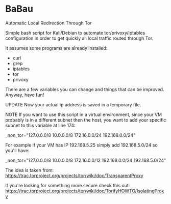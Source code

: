# BaBau
Automatic Local Redirection Through Tor


Simple bash script for Kali/Debian to automate tor/privoxy/iptables configuration in order to get quickly all local traffic routed through Tor.

It assumes some programs are already installed:

  - curl 
  - grep
  - iptables
  - tor
  - privoxy


There are a few variables you can change and things that can be improved.
Anyway, have fun!


UPDATE
Now your actual ip address is saved in a temporary file.

NOTE
If you want to use this script in a virtual environment, since your VM probably is in a different subnet then the host, you want to add your specific subnet to this variable at line 174:

_non_tor="127.0.0.0/8 10.0.0.0/8 172.16.0.0/24 192.168.0.0/24"

For example if your VM has IP 192.168.5.25 simply add 192.168.5.0/24 so you'll have:

_non_tor="127.0.0.0/8 10.0.0.0/8 172.16.0.0/12 192.168.0.0/24 192.168.5.0/24"


The idea is taken from:
https://trac.torproject.org/projects/tor/wiki/doc/TransparentProxy

If you're looking for something more secure check this out:
https://trac.torproject.org/projects/tor/wiki/doc/TorifyHOWTO/IsolatingProxy
